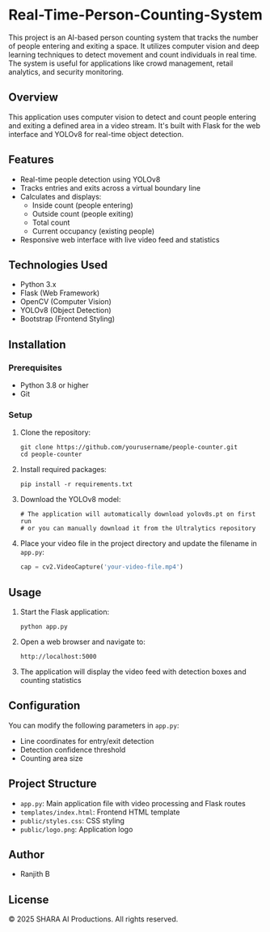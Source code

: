 # Real-Time-Person-Counting-System
This project is an AI-based person counting system that tracks the number of people entering and exiting a space. It utilizes computer vision and deep learning techniques to detect movement and count individuals in real time. The system is useful for applications like crowd management, retail analytics, and security monitoring.

## Overview
This application uses computer vision to detect and count people entering and exiting a defined area in a video stream. It's built with Flask for the web interface and YOLOv8 for real-time object detection.

## Features
- Real-time people detection using YOLOv8
- Tracks entries and exits across a virtual boundary line
- Calculates and displays:
  - Inside count (people entering)
  - Outside count (people exiting)
  - Total count
  - Current occupancy (existing people)
- Responsive web interface with live video feed and statistics

## Technologies Used
- Python 3.x
- Flask (Web Framework)
- OpenCV (Computer Vision)
- YOLOv8 (Object Detection)
- Bootstrap (Frontend Styling)

## Installation

### Prerequisites
- Python 3.8 or higher
- Git

### Setup
1. Clone the repository:
   ```
   git clone https://github.com/yourusername/people-counter.git
   cd people-counter
   ```

2. Install required packages:
   ```
   pip install -r requirements.txt
   ```

3. Download the YOLOv8 model:
   ```
   # The application will automatically download yolov8s.pt on first run
   # or you can manually download it from the Ultralytics repository
   ```

4. Place your video file in the project directory and update the filename in `app.py`:
   ```python
   cap = cv2.VideoCapture('your-video-file.mp4')
   ```

## Usage
1. Start the Flask application:
   ```
   python app.py
   ```

2. Open a web browser and navigate to:
   ```
   http://localhost:5000
   ```

3. The application will display the video feed with detection boxes and counting statistics

## Configuration
You can modify the following parameters in `app.py`:
- Line coordinates for entry/exit detection
- Detection confidence threshold
- Counting area size

## Project Structure
- `app.py`: Main application file with video processing and Flask routes
- `templates/index.html`: Frontend HTML template
- `public/styles.css`: CSS styling
- `public/logo.png`: Application logo

## Author
- Ranjith B

## License
© 2025 SHARA AI Productions. All rights reserved.
